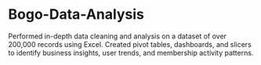 # Bogo-Data-Analysis
Performed in-depth data cleaning and analysis on a dataset of over 200,000 records using Excel. Created pivot tables, dashboards, and slicers to identify business insights, user trends, and membership activity patterns.
